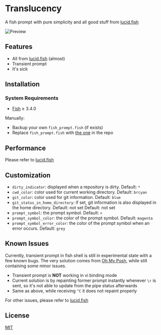 # Translucency

A fish prompt with pure simplicity and all good stuff from [lucid.fish](https://github.com/mattgreen/lucid.fish)


![Preview](https://user-images.githubusercontent.com/18751876/186765409-96d58e19-ae4f-42ef-bbdf-3d7dcb0f6f9a.png)


## Features

* All from [lucid.fish](https://github.com/mattgreen/lucid.fish) (almost)
* Transient prompt
* It's sick

## Installation

### System Requirements

* [Fish](https://fishshell.com/) ≥ 3.4.0

Manually:

* Backup your own `fish_prompt.fish` (if exists)
* Replace `fish_prompt.fish` with [the one](./functions/fish_prompt.fish) in the repo

## Performance

Please refer to [lucid.fish](https://github.com/mattgreen/lucid.fish)

## Customization

* `dirty_indicator`: displayed when a repository is dirty. Default: `*`
* `cwd_color`: color used for current working directory. Default: `brcyan`
* `git_color`: color used for git information. Default: `blue`
* `git_status_in_home_directory`: if set, git information is also
   displayed in the home directory. Default: not set
   Default: not set
* `prompt_symbol`: the prompt symbol. Default: `>`
* `prompt_symbol_color`: the color of the prompt symbol.
   Default: `magenta`
* `prompt_symbol_error_color`: the color of the prompt symbol when an error occurs. Default: `grey`

## Known Issues

Currently, transient prompt in fish shell is still in experimental state with a few known bugs. The very solution comes from [Oh My Posh](https://github.com/JanDeDobbeleer/oh-my-posh/blob/main/src/shell/scripts/omp.fish), while still containing some minor issues.

* Transient prompt is **NOT** working in vi binding mode
* Current solution is by repainting former prompt instantly whenever `\r` is sent, so it's not able to update from the pipe status afterwards
* Same as above, while receiving `^C` it does not repaint properly

For other issues, please refer to [lucid.fish](https://github.com/mattgreen/lucid.fish)

## License

[MIT](LICENSE)
